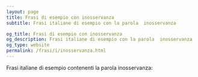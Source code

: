 ```yaml
---
layout: page
title: Frasi di esempio con inosservanza 
subtitle: Frasi italiane di esempio con la parola  inosservanza

og_title: Frasi di esempio con inosservanza 
og_description: Frasi italiane di esempio con la parola  inosservanza
og_type: website
permalink: /frasi/i/inosservanza.html
---
```


Frasi italiane di esempio contenenti la parola inosservanza:


